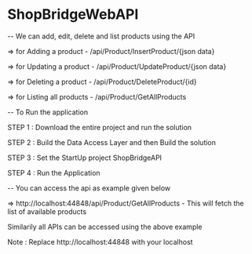 # ShopBridgeWebAPI

-- We can add, edit, delete and list products using the API

=> for Adding a product - /api/Product/InsertProduct/{json data}

=> for Updating a product - /api/Product/UpdateProduct/{json data}

=> for Deleting a product - /api/Product/DeleteProduct/{id}

=> for Listing all products - /api/Product/GetAllProducts

-- To Run the application

STEP 1 : Download the entire project and run the solution

STEP 2 : Build the Data Access Layer and then Build the solution

STEP 3 : Set the StartUp project ShopBridgeAPI

STEP 4 : Run the Application

-- You can access the api as example given below

=> http://localhost:44848/api/Product/GetAllProducts - This will fetch the list of available products

Similarily all APIs can be accessed using the above example

Note : Replace http://localhost:44848 with your localhost
